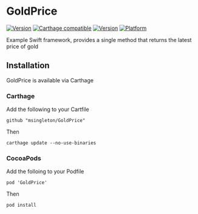 # GoldPrice

[![Version](https://img.shields.io/github/v/tag/msingleton/GoldPrice?label=version)](https://img.shields.io/github/v/tag/msingleton/GoldPrice?label=version)
[![Carthage compatible](https://img.shields.io/badge/Carthage-compatible-4BC51D.svg?style=flat)](https://github.com/Carthage/Carthage)
[![Version](http://img.shields.io/cocoapods/v/GoldPrice.svg)](http://cocoapods.org/?q=GoldPrice)
[![Platform](https://img.shields.io/cocoapods/p/GoldPrice)](http://cocoapods.org/?q=GoldPrice)

Example Swift framework, provides a single method that returns the latest price of gold

## Installation

GoldPrice is available via Carthage

### Carthage

Add the following to your Cartfile

```
github "msingleton/GoldPrice"
```

Then

```
carthage update --no-use-binaries
```

### CocoaPods

Add the folloing to your Podfile

```
pod 'GoldPrice'
```

Then
```
pod install
```
